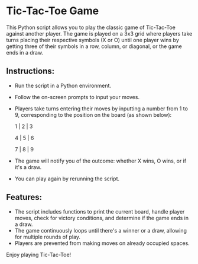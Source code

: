 # Tic-Tac-Toe Game

This Python script allows you to play the classic game of Tic-Tac-Toe against another player. The game is played on a 3x3 grid where players take turns placing their respective symbols (X or O) until one player wins by getting three of their symbols in a row, column, or diagonal, or the game ends in a draw.

## Instructions:

* Run the script in a Python environment.
* Follow the on-screen prompts to input your moves.
* Players take turns entering their moves by inputting a number from 1 to 9, corresponding to the position on the board (as shown below):

  1 | 2 | 3
  
  4 | 5 | 6
  
  7 | 8 | 9
* The game will notify you of the outcome: whether X wins, O wins, or if it's a draw.
* You can play again by rerunning the script.

## Features:

* The script includes functions to print the current board, handle player moves, check for victory conditions, and determine if the game ends in a draw.
* The game continuously loops until there's a winner or a draw, allowing for multiple rounds of play.
* Players are prevented from making moves on already occupied spaces.


Enjoy playing Tic-Tac-Toe!
